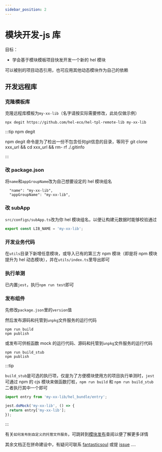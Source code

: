 ```yaml
---
sidebar_position: 2
---
```


# 模块开发-js 库

目标：

- 学会基于模块模板项目快发开发一个新的 hel 模块

可以被别的项目动态引用，也可应用其他动态模块作为自己的依赖

## 开发远程库

### 克隆模板库

克隆远程库模板为`my-xx-lib`（名字请按实际需要修改，此处仅做示例）

```bash
npx degit https://github.com/hel-eco/hel-tpl-remote-lib my-xx-lib
```

:::tip npm degit

npm degit 命令是为了检出一份不包含任何git信息的目录，等同于 git clone xxx_url && cd xxx_url && rm- rf ./.gitinfo

:::

### 改 package.json

将`name`和`appGroupName`改为自己想要设定的 hel 模块组名

```
  "name": "my-xx-lib",
  "appGroupName": "my-xx-lib",
```

### 改 subApp

`src/configs/subApp.ts`改为你 hel 模块组名，以便让构建元数据时能够校验通过

```ts
export const LIB_NAME = 'my-xx-lib';
```

### 开发业务代码

在`utils`目录下新增任意模块，或导入已有的第三方 npm 模块（即是将 npm 模块提升为 hel 动态模块），并在`utils/index.ts`里导出即可

### 执行单测

已内置`jest`，执行`npm run test`即可

### 发布组件

先修改`package.json`里的`version`值

然后发布源码和托管到`unpkg`文件服务的运行代码

```
npm run build
npm publish
```

或发布可供桩函数 mock 的运行代码、源码和托管到`unpkg`文件服务的运行代码

```
npm run build_stub
npm publish
```

:::tip

`build_stub`是可选的执行项，仅是为了方便模块使用方的项目执行单测时，`jest`可通过 npm 的 cjs 模块来做函数打桩，`npm run build` 和 `npm run build_stub` 二者执行其中一个即可

```ts
import entry from 'my-xx-lib/hel_bundle/entry';

jest.doMock('my-xx-lib', () => {
  return entry['my-xx-lib'];
});
```

:::

有关`如何发布到自定义的托管文件服务`，可跳转到[模块发布](/docs/tutorial/helmod-pub)查阅以便了解更多详情

其余文档正在拼命建设中，有疑问可联系 [fantasticsoul](https://github.com/fantasticsoul) 或提 [issue](https://github.com/tnfe/hel/issues) ....
